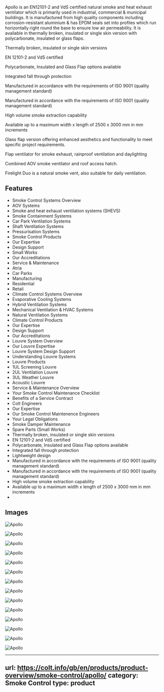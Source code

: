 Apollo is an EN12101-2 and VdS certified natural smoke and heat exhaust ventilator which is primarily used in industrial, commercial & municipal buildings. It is manufactured from high quality components including corrosion-resistant aluminium & has EPDM seals set into profiles which run horizontally right round the base to ensure low air permeability. It is available in thermally broken, insulated or single skin version with polycarbonate, insulated or glass flaps.

Thermally broken, insulated or single skin versions

EN 12101-2 and VdS certified

Polycarbonate, Insulated and Glass Flap options available

Integrated fall through protection

Manufactured in accordance with the requirements of ISO 9001 (quality management standard)

Manufactured in accordance with the requirements of ISO 9001 (quality management standard)

High volume smoke extraction capability

Available up to a maximum width x length of 2500 x 3000 mm in mm increments

Glass flap version offering enhanced aesthetics and functionality to meet specific project requirements.

Flap ventilator for smoke exhaust, rainproof ventilation and daylighting

Combined AOV smoke ventilator and roof access hatch.

Firelight Duo is a natural smoke vent, also suitable for daily ventilation.

## Features

- Smoke Control Systems Overview
- AOV Systems
- Smoke and heat exhaust ventilation systems (SHEVS)
- Smoke Containment Systems
- Car Park Ventilation Systems
- Shaft Ventilation Systems
- Pressurisation Systems
- Smoke Control Products
- Our Expertise
- Design Support
- Small Works
- Our Accreditations
- Service & Maintenance
- Atria
- Car Parks
- Manufacturing
- Residential
- Retail
- Climate Control Systems Overview
- Evaporative Cooling Systems
- Hybrid Ventilation Systems
- Mechanical Ventilation & HVAC Systems
- Natural Ventilation Systems
- Climate Control Products
- Our Expertise
- Design Support
- Our Accreditations
- Louvre System Overview
- Our Louvre Expertise
- Louvre System Design Support
- Understanding Louvre Systems
- Louvre Products
- 1UL Screening Louvre
- 2UL Ventilation Louvre
- 3UL Weather Louvre
- Acoustic Louvre
- Service & Maintenance Overview
- Your Smoke Control Maintenance Checklist
- Benefits of a Service Contract
- Colt Engineers
- Our Expertise
- Our Smoke Control Maintenence Engineers
- Your Legal Obligations
- Smoke Damper Maintenance
- Spare Parts (Small Works)
- Thermally broken, insulated or single skin versions
- EN 12101-2 and VdS certified
- Polycarbonate, Insulated and Glass Flap options available
- Integrated fall through protection
- Lightweight design
- Manufactured in accordance with the requirements of ISO 9001 (quality management standard)
- Manufactured in accordance with the requirements of ISO 9001 (quality management standard)
- High volume smoke extraction capability
- Available up to a maximum width x length of 2500 x 3000 mm in mm increments
-

## Images

![Apollo](https://colt.info/content/dam/colt/colt/products/apollo/colt-product-apollo-render.png/jcr:content/renditions/cq5dam.web.1280.1280.png)

![Apollo](https://colt.info/content/dam/colt/colt/products/apollo/colt-apollo-glass-flap-integrated-fall-through-protection-render.png/jcr:content/renditions/cq5dam.web.1280.1280.png)

![Apollo](https://colt.info/content/dam/colt/colt/products/apollo/colt-product-apollo-2.jpg/jcr:content/renditions/cq5dam.web.1280.1280.jpeg)

![Apollo](https://colt.info/content/dam/colt/colt/products/apollo/colt-product-apollo-1.jpg/jcr:content/renditions/cq5dam.web.1280.1280.jpeg)

![Apollo](https://colt.info/content/dam/colt/colt/images/homepage/general/smoke-control/colt-apollo-beusekom-de-hero.jpg/jcr:content/renditions/cq5dam.web.1280.1280.jpeg)

![Apollo](https://colt.info/content/dam/colt/colt/products/apollo/colt-product-apollo-render.png/jcr:content/renditions/cq5dam.web.1280.1280.png)

![Apollo](https://colt.info/content/dam/colt/colt/products/apollo/colt-apollo-glass-flap-integrated-fall-through-protection-render.png/jcr:content/renditions/cq5dam.web.1280.1280.png)

![Apollo](https://colt.info/content/dam/colt/colt/products/apollo/colt-product-apollo-2.jpg/jcr:content/renditions/cq5dam.web.1280.1280.jpeg)

![Apollo](https://colt.info/content/dam/colt/colt/products/apollo/colt-product-apollo-1.jpg/jcr:content/renditions/cq5dam.web.1280.1280.jpeg)

![Apollo](https://colt.info/content/dam/colt/colt/images/homepage/general/smoke-control/colt-apollo-beusekom-de-hero.jpg/jcr:content/renditions/cq5dam.web.1280.1280.jpeg)

![Apollo](https://colt.info/content/dam/colt/colt/products/apollo/colt-apollo-glass-flap-integrated-fall-through-protection-render.png/jcr:content/renditions/cq5dam.web.1280.1280.png)

![Apollo](https://colt.info/content/dam/colt/colt/products/apollo-ati/colt-product-apollo-ati-render.png/jcr:content/renditions/cq5dam.web.1280.1280.png)

![Apollo](https://colt.info/content/dam/colt/colt/products/axs-140/colt-axs-140-en-gb-ie.png/jcr:content/renditions/cq5dam.web.1280.1280.png)

![Apollo](https://colt.info/content/dam/colt/colt/products/firelight-duo/colt-product-firelight-duo.png/jcr:content/renditions/cq5dam.web.1280.1280.png)

---
url: https://colt.info/gb/en/products/product-overview/smoke-control/apollo/
category: Smoke Control
type: product
---
